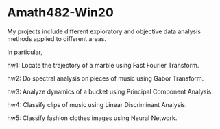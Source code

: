 # Amath482-Win20
My projects include different exploratory and objective data analysis methods applied to different areas.

In particular,

hw1: Locate the trajectory of a marble using Fast Fourier Transform.

hw2: Do spectral analysis on pieces of music using Gabor Transform.

hw3: Analyze dynamics of a bucket using Principal Component Analysis.

hw4: Classify clips of music using Linear Discriminant Analysis.

hw5: Classify fashion clothes images using Neural Network.
